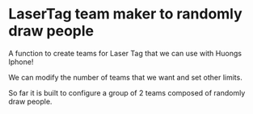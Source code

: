 # LaserTag team maker to randomly draw people 
A function to create teams for Laser Tag that we can use with Huongs Iphone! 

We can modify the number of teams that we want and set other limits. 

So far it is built to configure a group of 2 teams composed of randomly draw people.  
